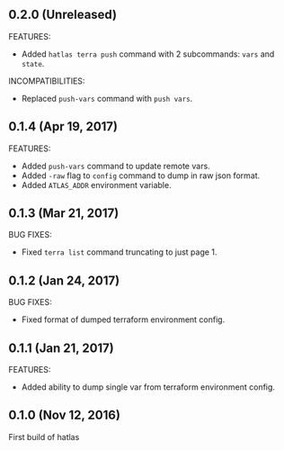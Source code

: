 ## 0.2.0 (Unreleased)

FEATURES:

  * Added `hatlas terra push` command with 2 subcommands: `vars` and `state`.

INCOMPATIBILITIES:

  * Replaced `push-vars` command with `push vars`.

## 0.1.4 (Apr 19, 2017)

FEATURES:

  * Added `push-vars` command to update remote vars.
  * Added `-raw` flag to `config` command to dump in raw json format.
  * Added `ATLAS_ADDR` environment variable.

## 0.1.3 (Mar 21, 2017)

BUG FIXES:

  * Fixed `terra list` command truncating to just page 1.

## 0.1.2 (Jan 24, 2017)

BUG FIXES:

  * Fixed format of dumped terraform environment config.

## 0.1.1 (Jan 21, 2017)

FEATURES:

  * Added ability to dump single var from terraform environment config.

## 0.1.0 (Nov 12, 2016)

First build of hatlas